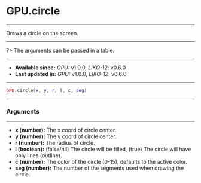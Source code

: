 # GPU.circle
---

Draws a circle on the screen.

---

?> The arguments can be passed in a table.

---

* **Available since:** _GPU:_ v1.0.0, _LIKO-12_: v0.6.0
* **Last updated in:** _GPU:_ v1.0.0, _LIKO-12_: v0.6.0

---

```lua
GPU.circle(x, y, r, l, c, seg)
```

---
### Arguments
---

* **x (number):** The x coord of circle center.
* **y (number):** The y coord of circle center.
* **r (number):** The radius of circle.
* **l (boolean):** (false/nil) The circle will be filled, (true) The circle will have only lines (outline).
* **c (number):** The color of the circle (0-15), defaults to the active color.
* **seg (number):** The number of the segments used when drawing the circle.

